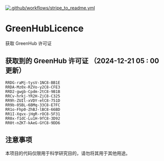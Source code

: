 [![.github/workflows/stripe_to_readme.yml](https://github.com/zjx-kimi/GreenHubLicence/actions/workflows/stripe_to_readme.yml/badge.svg)](https://github.com/zjx-kimi/GreenHubLicence/actions/workflows/stripe_to_readme.yml)
# GreenHubLicence
获取 GreenHub 许可证
## 获取到的 GreenHub 许可证 （2024-12-21 05 : 00 更新）
```
RRDG-raMj-tysV-1NC8-BB1E
RRDA-Mz0x-RZVo-y2C8-CFE3
RRD2-gwgb-Cpdm-2tC8-9B1B
RRCv-hrkj-YR2H-ZjC8-C325
RR9h-ZUIl-xVDY-etC8-751D
RR9b-05BL-6BMq-33C8-E7FC
RR1o-Fhp0-ZhBJ-lBC8-66BD
RR1I-Xqvx-jHgR-rOC8-5F31
RR0x-f1dC-Lu1H-9fC8-3D92
RR0t-nZKT-kAeG-GYC8-9DD6
```

## 注意事项

本项目的代码仅限用于科学研究目的，请勿将其用于其他用途。

